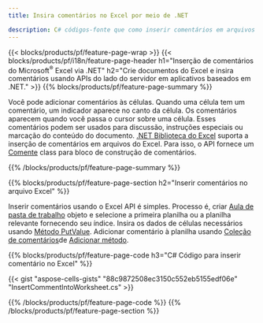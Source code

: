 ```yaml
---
title: Insira comentários no Excel por meio de .NET

description: C# códigos-fonte que como inserir comentários em arquivos do Microsoft Excel usando a biblioteca .NET. 
---
```

{{< blocks/products/pf/feature-page-wrap >}}
{{< blocks/products/pf/i18n/feature-page-header h1="Inserção de comentários do Microsoft<sup>&reg;</sup> Excel via .NET" h2="Crie documentos do Excel e insira comentários usando APIs do lado do servidor em aplicativos baseados em .NET." >}}
{{% blocks/products/pf/feature-page-summary %}}

Você pode adicionar comentários às células. Quando uma célula tem um comentário, um indicador aparece no canto da célula. Os comentários aparecem quando você passa o cursor sobre uma célula. Esses comentários podem ser usados para discussão, instruções especiais ou marcação do conteúdo do documento. [.NET Biblioteca do Excel](/cells/net/) suporta a inserção de comentários em arquivos do Excel. Para isso, o API fornece um [Comente](https://reference.aspose.com/cells/net/aspose.cells/comment) class para bloco de construção de comentários.

{{% /blocks/products/pf/feature-page-summary %}}

{{% blocks/products/pf/feature-page-section h2="Inserir comentários no arquivo Excel" %}}

Inserir comentários usando o Excel API é simples. Processo é, criar [Aula de pasta de trabalho](https://reference.aspose.com/cells/net/aspose.cells/workbook) objeto e selecione a primeira planilha ou a planilha relevante fornecendo seu índice. Insira os dados de células necessários usando [Método PutValue](https://reference.aspose.com/cells/net/aspose.cells/cell/methods/putvalue/index). Adicionar comentário à planilha usando [Coleção de comentários](https://reference.aspose.com/cells/net/aspose.cells/commentcollection)de [Adicionar método](https://reference.aspose.com/cells/net/aspose.cells.commentcollection/add/methods/1).

{{% blocks/products/pf/feature-page-code h3="C# Código para inserir comentário no Excel" %}}

{{< gist "aspose-cells-gists" "88c9872508ec3150c552eb5155edf06e" "InsertCommentIntoWorksheet.cs" >}}

{{% /blocks/products/pf/feature-page-code %}}
{{% /blocks/products/pf/feature-page-section %}}
